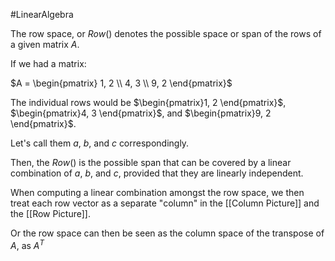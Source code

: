 #LinearAlgebra 

The row space, or $Row()$ denotes the possible space or span of the rows of a given matrix $A$.

If we had a matrix:

$A = \begin{pmatrix} 1, 2 \\ 4, 3 \\ 9, 2 \end{pmatrix}$

The individual rows would be $\begin{pmatrix}1, 2 \end{pmatrix}$, $\begin{pmatrix}4, 3 \end{pmatrix}$, and $\begin{pmatrix}9, 2 \end{pmatrix}$.

Let's call them $a$, $b$, and $c$ correspondingly.

Then, the $Row()$ is the possible span that can be covered by a linear combination of $a$, $b$, and $c$, provided that they are linearly independent.

When computing a linear combination amongst the row space, we then treat each row vector as a separate "column" in the [[Column Picture]] and the [[Row Picture]].

Or the row space can then be seen as the column space of the transpose of $A$, as $A^T$